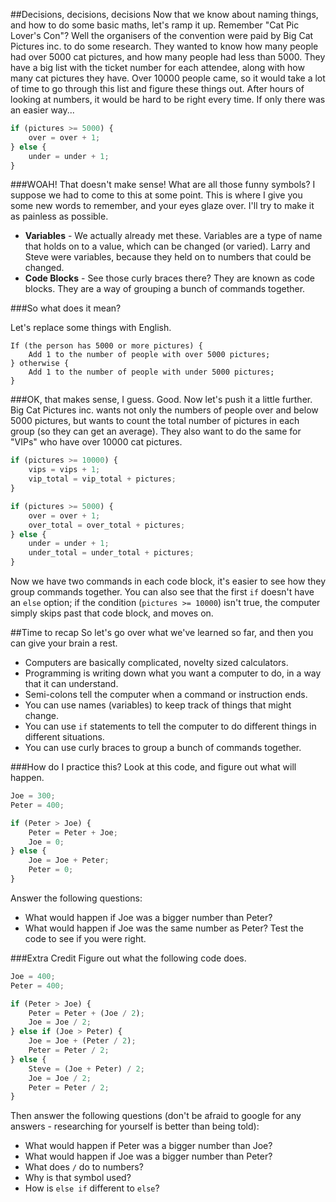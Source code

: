 ##Decisions, decisions, decisions
Now that we know about naming things, and how to do some basic maths, let's ramp
it up. Remember "Cat Pic Lover's Con"? Well the organisers of the convention
were paid by Big Cat Pictures inc. to do some research. They wanted to know how
many people had over 5000 cat pictures, and how many people had less than 5000.
They have a big list with the ticket number for each attendee, along with how
many cat pictures they have. Over 10000 people came, so it would take a lot of
time to go through this list and figure these things out. After hours of looking
at numbers, it would be hard to be right every time. If only there was an easier
way...

```javascript
if (pictures >= 5000) {
    over = over + 1;
} else {
    under = under + 1;
}
```

###WOAH! That doesn't make sense! What are all those funny symbols?
I suppose we had to come to this at some point. This is where I give you some
new words to remember, and your eyes glaze over. I'll try to make it as painless
as possible.

* **Variables** - We actually already met these. Variables are a type of name
that holds on to a value, which can be changed (or varied). Larry and Steve were
variables, because they held on to numbers that could be changed.
* **Code Blocks** - See those curly braces there? They are known as code blocks.
They are a way of grouping a bunch of commands together.

###So what does it mean?

Let's replace some things with English.

```
If (the person has 5000 or more pictures) {
    Add 1 to the number of people with over 5000 pictures;
} otherwise {
    Add 1 to the number of people with under 5000 pictures;
}
```

###OK, that makes sense, I guess.
Good. Now let's push it a little further. Big Cat Pictures inc. wants not only
the numbers of people over and below 5000 pictures, but wants to count the total
number of pictures in each group (so they can get an average). They also want to
do the same for "VIPs" who have over 10000 cat pictures.

```javascript
if (pictures >= 10000) {
    vips = vips + 1;
    vip_total = vip_total + pictures;
}

if (pictures >= 5000) {
    over = over + 1;
    over_total = over_total + pictures;
} else {
    under = under + 1;
    under_total = under_total + pictures;
}
```

Now we have two commands in each code block, it's easier to see how they group
commands together. You can also see that the first `if` doesn't have an `else`
option; if the condition (`pictures >= 10000`) isn't true, the computer simply
skips past that code block, and moves on.

##Time to recap
So let's go over what we've learned so far, and then you can give your brain a rest.

* Computers are basically complicated, novelty sized calculators.
* Programming is writing down what you want a computer to do, in a way that it
can understand.
* Semi-colons tell the computer when a command or instruction ends.
* You can use names (variables) to keep track of things that might change.
* You can use `if` statements to tell the computer to do different things in
different situations.
* You can use curly braces to group a bunch of commands together.

###How do I practice this?
Look at this code, and figure out what will happen.


```javascript
Joe = 300;
Peter = 400;

if (Peter > Joe) {
    Peter = Peter + Joe;
    Joe = 0;
} else {
    Joe = Joe + Peter;
    Peter = 0;
}
```

Answer the following questions:
* What would happen if Joe was a bigger number than Peter?
* What would happen if Joe was the same number as Peter?
Test the code to see if you were right.

###Extra Credit
Figure out what the following code does.

```javascript
Joe = 400;
Peter = 400;

if (Peter > Joe) {
    Peter = Peter + (Joe / 2);
    Joe = Joe / 2;
} else if (Joe > Peter) {
    Joe = Joe + (Peter / 2);
    Peter = Peter / 2;
} else {
    Steve = (Joe + Peter) / 2;
    Joe = Joe / 2;
    Peter = Peter / 2;
}
```

Then answer the following questions (don't be afraid to google for any answers -
researching for yourself is better than being told):
* What would happen if Peter was a bigger number than Joe?
* What would happen if Joe was a bigger number than Peter?
* What does `/` do to numbers?
* Why is that symbol used?
* How is `else if` different to `else`?